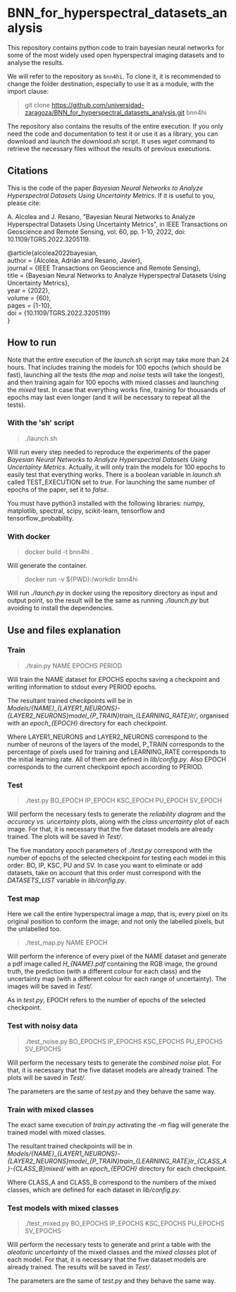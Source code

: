 # BNN\_for\_hyperspectral\_datasets\_analysis

This repository contains python code to train bayesian neural networks for some of the most widely used open hyperspectral imaging datasets and to analyse the results.

We will refer to the repository as `bnn4hi`. To clone it, it is recommended to change the folder destination, especially to use it as a module, with the import clause:

> git clone https://github.com/universidad-zaragoza/BNN_for_hyperspectral_datasets_analysis.git bnn4hi

The repository also contains the results of the entire execution. If you only need the code and documentation to test it or use it as a library, you can download and launch the *download.sh* script. It uses *wget* command to retrieve the necessary files without the results of previous executions.

## Citations

This is the code of the paper *Bayesian Neural Networks to Analyze Hyperspectral Datasets Using Uncertainty Metrics*. If it is useful to you, please cite:

A. Alcolea and J. Resano, "Bayesian Neural Networks to Analyze Hyperspectral Datasets Using Uncertainty Metrics", in IEEE Transactions on Geoscience and Remote Sensing, vol. 60, pp. 1-10, 2022, doi: 10.1109/TGRS.2022.3205119.

@article{alcolea2022bayesian,  
author = {Alcolea, Adrián and Resano, Javier},  
journal = {IEEE Transactions on Geoscience and Remote Sensing},  
title = {Bayesian Neural Networks to Analyze Hyperspectral Datasets Using Uncertainty Metrics},  
year = {2022},  
volume = {60},  
pages = {1-10},  
doi = {10.1109/TGRS.2022.3205119}  
}

## How to run

Note that the entire execution of the *launch.sh* script may take more than 24 hours. That includes training the models for 100 epochs (which should be fast), launching all the tests (the *map* and *noise* tests will take the longest), and then training again for 100 epochs with mixed classes and launching the *mixed* test. In case that everything works fine, training for thousands of epochs may last even longer (and it will be necessary to repeat all the tests).

### With the 'sh' script

> ./launch.sh

Will run every step needed to reproduce the experiments of the paper *Bayesian Neural Networks to Analyze Hyperspectral Datasets Using Uncertainty Metrics*. Actually, it will only train the models for 100 epochs to easily test that everything works. There is a boolean variable in *launch.sh* called TEST\_EXECUTION set to *true*. For launching the same number of epochs of the paper, set it to *false*.

You must have python3 installed with the following libraries: numpy, matplotlib, spectral, scipy, scikit-learn, tensorflow and tensorflow\_probability.

### With docker

> docker build -t bnn4hi .

Will generate the container.

> docker run -v ${PWD}:/workdir bnn4hi

Will run *./launch.py* in docker using the repository directory as input and output point, so the result will be the same as running *./launch.py* but avoiding to install the dependencies.

## Use and files explanation

### Train

> ./train.py NAME EPOCHS PERIOD

Will train the NAME dataset for EPOCHS epochs saving a checkpoint and writing information to stdout every PERIOD epochs.

The resultant trained checkpoints will be in *Models/{NAME}\_{LAYER1\_NEURONS}-{LAYER2\_NEURONS}model\_{P\_TRAIN}train\_{LEARNING\_RATE}lr/*, organised with an *epoch\_{EPOCH}* directory for each checkpoint.

Where LAYER1\_NEURONS and LAYER2\_NEURONS correspond to the number of neurons of the layers of the model, P\_TRAIN corresponds to the percentage of pixels used for training and LEARNING\_RATE corresponds to the initial learning rate. All of them are defined in *lib/config.py*. Also EPOCH corresponds to the current checkpoint epoch according to PERIOD.

### Test

> ./test.py BO\_EPOCH IP\_EPOCH KSC\_EPOCH PU\_EPOCH SV\_EPOCH

Will perform the necessary tests to generate the *reliability diagram* and the *accuracy vs. uncertainty* plots, along with the *class uncertainty* plot of each image. For that, it is necessary that the five dataset models are already trained. The plots will be saved in *Test/*.

The five mandatory *epoch* parameters of *./test.py* correspond with the number of epochs of the selected checkpoint for testing each model in this order: BO, IP, KSC, PU and SV. In case you want to eliminate or add datasets, take on account that this order must correspond with the *DATASETS_LIST* variable in *lib/config.py*.

### Test map

Here we call the entire hyperspectral image a *map*, that is, every pixel on its original position to conform the image; and not only the labelled pixels, but the unlabelled too.

> ./test\_map.py NAME EPOCH

Will perform the inference of every pixel of the NAME dataset and generate a pdf image called *H_{NAME}.pdf* containing the RGB image, the ground truth, the prediction (with a different colour for each class) and the uncertainty map (with a different colour for each range of uncertainty). The images will be saved in *Test/*.

As in *test.py*, EPOCH refers to the number of epochs of the selected checkpoint.

### Test with noisy data

> ./test\_noise.py BO\_EPOCHS IP\_EPOCHS KSC\_EPOCHS PU\_EPOCHS SV\_EPOCHS

Will perform the necessary tests to generate the *combined noise* plot. For that, it is necessary that the five dataset models are already trained. The plots will be saved in *Test/*.

The parameters are the same of *test.py* and they behave the same way.

### Train with mixed classes

The exact same execution of *train.py* activating the *-m* flag will generate the trained model with mixed classes.

The resultant trained checkpoints will be in *Models/{NAME}\_{LAYER1\_NEURONS}-{LAYER2\_NEURONS}model\_{P\_TRAIN}train\_{LEARNING\_RATE}lr\_{CLASS\_A}-{CLASS\_B}mixed/* with an *epoch\_{EPOCH}* directory for each checkpoint.

Where CLASS\_A and CLASS\_B correspond to the numbers of the mixed classes, which are defined for each dataset in *lib/config.py*.

### Test models with mixed classes

> ./test\_mixed.py BO\_EPOCHS IP\_EPOCHS KSC\_EPOCHS PU\_EPOCHS SV\_EPOCHS

Will perform the necessary tests to generate and print a table with the *aleatoric uncertainty* of the mixed classes and the *mixed classes* plot of each model. For that, it is necessary that the five dataset models are already trained. The results will be saved in *Test/*.

The parameters are the same of *test.py* and they behave the same way.
